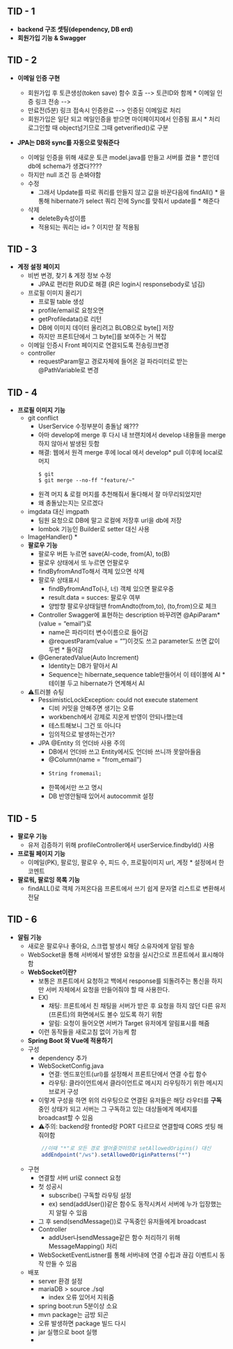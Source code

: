 ## TID - 1
* __backend 구조 셋팅(dependency, DB erd)__
* __회원가입 기능 & Swagger__

## TID - 2
* __이메일 인증 구현__
  * 회원가입 후 토큰생성(token save) 함수 호출 --> 토큰ID와 함께 * 이메일 인증 링크 전송 -->
  * 만료전(5분) 링크 접속시 인증완료 --> 인증된 이메일로 처리
  * 회원가입은 일단 되고 메일인증을 받으면 마이페이지에서 인증됨 표시 * 처리 로그인할 때 object넘기므로 그때 getverified()로 구분
  
* __JPA는 DB와 sync를 자동으로 맞춰준다__
  * 이메일 인증을 위해 새로운 토큰 model.java를 만들고 서버를 켰을 * 뿐인데 db에 schema가 생겼다????
  * 하지만 null 조건 등 손봐야함
  * 수정
    * 그래서 Update를 따로 쿼리를 만들지 않고 값을 바꾼다음에 findAll() * 을 통해 hibernate가 select 쿼리 전에 Sync를 맞춰서 update를 * 해준다
  * 삭제
    * deleteBy속성이름
    * 적용되는 쿼리는 id= ? 이지만 잘 적용됨

## TID - 3
* __계정 설정 페이지__
  * 비번 변경, 찾기 & 계정 정보 수정
    * JPA로 편리한 RUD로 해결 (R은 login시 responsebody로 넘김)
  * 프로필 이미지 올리기
    * 프로필 table 생성
    * profile/email로 요청오면
    * getProfiledata()로 리턴
    * DB에 이미지 데이터 올리려고 BLOB으로 byte[] 저장
    * 하지만 프론트단에서 그 byte[]를 보여주는 거 복잡
  * 이메일 인증시 Front 페이지로 연결되도록 전송링크변경
  * controller
    * requestParam말고 경로자체에 들어온 걸 파라미터로 받는  @PathVariable로 변경

## TID - 4
* __프로필 이미지 기능__
  * git conflict
    * UserService 수정부분이 충돌남 왜???
    * 아마 develop에 merge 후 다시 내 브랜치에서 develop 내용들을 merge하지 않아서 발생된 듯함
    * 해결: 웹에서 원격 merge 후에 local 에서 develop* pull 이후에 local로 머지
      ```git
      $ git 
      $ git merge --no-ff "feature/~"
      ```
    * 원격 머지 & 로컬 머지를 추천해줘서 둘다해서 잘 마무리되었지만
    * 왜 충돌났는지는 모르겠다
  * imgdata 대신 imgpath
    * 팀원 요청으로 DB에 말고 로컬에 저장후 url을 db에 저장
    * lombok 기능인 Builder로 setter 대신 사용
  * ImageHandler()
    * 
  * __팔로우 기능__
    * 팔로우 버튼 누르면 save(AI-code, from(A), to(B)
    * 팔로우 상태에서 또 누르면 언팔로우
    * findByfromAndTo해서 객체 있으면 삭제
    * 팔로우 상태표시
      * findByfromAndTo(나, 너) 객체 있으면 팔로우중
      * result.data = succes: 팔로우 여부
      * 양방향 팔로우상태일땐 fromAndto(from,to), (to,from)으로 체크
    * Controller Swagger에 표현하는 description 바꾸려면 @ApiParam* (value = “email”)로
      * name은 파라미터 변수이름으로 들어감
      * @requestParam(value = “”)이것도 쓰고 parameter도 쓰면 값이 두번 * 들어감
    * @GeneratedValue(Auto Increment)
      * Identity는 DB가 맡아서 AI 
      * Sequence는 hibernate_sequence table만들어서 이 테이블에 AI * 테이블 두고 hibernate가 연계해서 AI
  * ⚠️트러블 슈팅
    * PessimisticLockException: could not execute statement
      * 디비 커밋을 안해주면 생기는 오류
      * workbench에서 강제로 지운게 반영이 안되나했는데
      * 테스트해보니 그건 또 아니다
      * 임의적으로 발생하는건가?
    * JPA @Entity 의 언더바 사용 주의
      * DB에서 언더바 쓰고 Entity에서도 언더바 쓰니까 못알아들음
      * @Column(name = "from_email")
      * 	String fromemail;
      * 한쪽에서만 쓰고 명시
      * DB 반영안될때  있어서 autocommit 설정

## TID - 5
* __팔로우 기능__
  * 유저 검증하기 위해 profileController에서 userService.findbyId() 사용
* __프로필 페이지 기능__
  * 이메일(PK), 팔로잉, 팔로우 수, 피드 수, 프로필이미지 url, 계정 * 설정에서 한 코멘트
* __팔로워, 팔로잉 목록 기능__
  * findALL()로 객체 가져온다음 프론트에서 쓰기 쉽게 문자열 리스트로 변환해서 전달



## TID - 6
* __알림 기능__
  * 새로운 팔로우나 좋아요, 스크랩 발생시 해당 소유자에게 알림 발송
  * WebSocket을 통해 서버에서 발생한 요청을 실시간으로 프론트에서 표시해야함
  * __WebSocket이란?__
    * 보통은 프론트에서 요청하고 백에서 response를 되돌려주는 통신을 하지만 서버 자체에서 요청을 만들어줘야 할 때 사용한다.
    * EX)
      * 채팅: 프론트에서 친 채팅을 서버가 받은 후 요청을 하지 않던 다른 유저(프론트)의 화면에서도 볼수 있도록 하기 위함
      * 알림: 요청이 들어오면 서버가 Target 유저에게 알림표시를 해줌
    * 이런 동작들을 새로고침 없이 가능케 함
  * __Spring Boot 와 Vue에 적용하기__
  * 구성
    * dependency 추가
    * WebSocketConfig.java
      * 연결: 엔드포인트(url)를 설정해서 프론트단에서 연결 수립 함수
      * 라우팅: 클라이언트에서 클라이언트로 메시지 라우팅하기 위한 메시지 브로커 구성
    * 이렇게 구성을 하면 위의 라우팅으로 연결된 유저들은 해당 라우터를 **구독**중인 상태가 되고 서버는 그 구독하고 있는 대상들에게 메세지를 broadcast할 수 있음 
    * ⚠️주의: backend랑 fronted랑 PORT 다르므로 연결할때 CORS 셋팅 해줘야함
       ```js
        //이때 "*"로 모든 경로 열어줄것이므로 setAllowedOrigins() 대신
        addEndpoint("/ws").setAllowedOriginPatterns("*")
        ```
  * 구현
    * 연결할 서버 url로 connect 요청
    * 첫 성공시
      * subscribe() 구독할 라우팅 설정
      * ex) send(addUser())같은 함수도 동작시켜서 서버에 누가 입장했는지 알릴 수 있음
    * 그 후 send(sendMessage())로 구독중인 유저들에게 broadcast
    * Controller
      * addUser나sendMessage같은 함수 처리하기 위해 MessageMapping() 처리
    * WebSocketEventListner를 통해 서버내에 연결 수립과 끊김 이벤트시 동작 만들 수 있음
  * 배포
    * server 환경 설정
    * mariaDB > source ./sql
      * index 오류 있어서 지워줌
    * spring boot:run 5분이상 소요
    * mvn package는 금방 되곤
    * 오류 발생하면 package 빌드 다시
    * jar 실행으로 boot 실행
    * 

